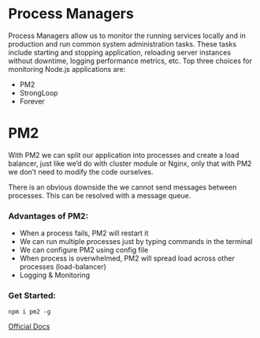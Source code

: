 # Process Managers

Process Managers allow us to monitor the running services locally and in production and run common system administration tasks. These tasks include starting and stopping application, reloading server instances without downtime, logging performance metrics, etc.
Top three choices for monitoring Node.js applications are:

* PM2
* StrongLoop
* Forever

#

# PM2

With PM2 we can split our application into processes and create a load balancer, just like we’d do with cluster module or Nginx, only that with PM2 we don’t need to modify the code ourselves.

There is an obvious downside the we cannot send messages between processes. This can be resolved with a message queue.

### Advantages of PM2:

* When a process fails, PM2 will restart it
* We can run multiple processes just by typing commands in the terminal
* We can configure PM2 using config file
* When process is overwhelmed, PM2 will spread load across other processes (load-balancer)
* Logging & Monitoring

### Get Started:

``` npm i pm2 -g ```

[Official Docs](https://pm2.keymetrics.io/)
